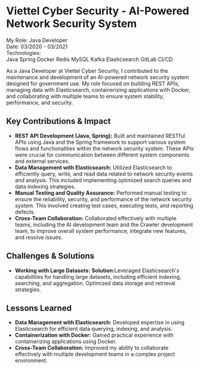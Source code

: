 <h1 class="text-4xl font-bold mb-8">Viettel Cyber Security - AI-Powered Network Security System</h1>
<div class="project-container">
    <div class="role-tech-container">
        <div class="role-container">
            <span class="role-label">My Role:</span>
            <span class="role-text">Java Developer</span>
        </div>
        <div class="role-container">
            <span class="role-label">Date:</span>
            <span class="role-text">03/2020 - 03/2021</span>
        </div>
        <div class="tech-container">
            <span class="tech-label">Technologies:</span>
            <div class="tech-list">
                <span class="tech-badge">Java</span>
                <span class="tech-badge">Spring</span>
                <span class="tech-badge">Docker</span>
                <span class="tech-badge">Redis</span>
                <span class="tech-badge">MySQL</span>
                <span class="tech-badge">Kafka</span>
                <span class="tech-badge">Elasticsearch</span>
                <span class="tech-badge">GitLab CI/CD</span>
            </div>
        </div>
    </div>
    <p class="project-description">
        As a Java Developer at Viettel Cyber Security, I contributed to the maintenance and development of an AI-powered network security system designed for government use.  My role focused on building REST APIs, managing data with Elasticsearch, containerizing applications with Docker, and collaborating with multiple teams to ensure system stability, performance, and security.
    </p>
    <h2 class="section-heading">Key Contributions & Impact</h2>
    <ul>
        <li><strong>REST API Development (Java, Spring):</strong> Built and maintained RESTful APIs using Java and the Spring framework to support various system flows and functionalities within the network security system. These APIs were crucial for communication between different system components and external services.</li>
        <li><strong>Data Management with Elasticsearch:</strong> Utilized Elasticsearch to efficiently query, write, and read data related to network security events and analysis. This included implementing optimized search queries and data indexing strategies.</li>
        <li><strong>Manual Testing and Quality Assurance:</strong> Performed manual testing to ensure the reliability, security, and performance of the network security system. This involved creating test cases, executing tests, and reporting defects.</li>
        <li><strong>Cross-Team Collaboration:</strong> Collaborated effectively with multiple teams, including the AI development team and the Crawler development team, to improve overall system performance, integrate new features, and resolve issues.</li>
    </ul>
    <h2 class="section-heading">Challenges & Solutions</h2>
    <ul>
        <li>
            <div class="challenge-solution">
                <strong>Working with Large Datasets:</strong>
                <span class="solution">
        <strong>Solution:</strong>Leveraged Elasticsearch's capabilities for handling large datasets, including efficient indexing, searching, and aggregation. Optimized data storage and retrieval strategies.
      </span>
            </div>
        </li>
    </ul>
    <h2 class="section-heading">Lessons Learned</h2>
    <ul>
        <li><strong>Data Management with Elasticsearch:</strong> Developed expertise in using Elasticsearch for efficient data querying, indexing, and analysis.</li>
        <li><strong>Containerization with Docker:</strong> Gained practical experience with containerizing applications using Docker.</li>
        <li><strong>Cross-Team Collaboration:</strong> Improved my ability to collaborate effectively with multiple development teams in a complex project environment.</li>
    </ul>
</div>